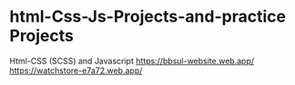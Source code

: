# html-Css-Js-Projects-and-practice Projects
Html-CSS (SCSS) and Javascript
https://bbsul-website.web.app/ <br/>
https://watchstore-e7a72.web.app/

